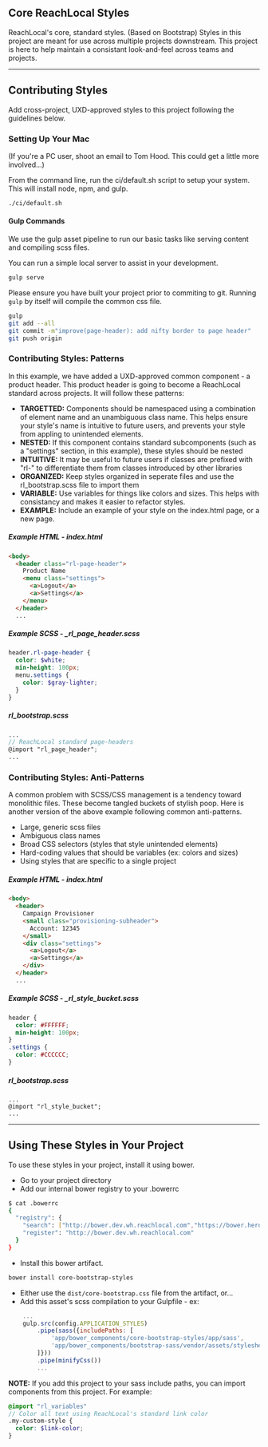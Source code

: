## Core ReachLocal Styles
ReachLocal's core, standard styles.  (Based on Bootstrap)  Styles in this project are meant for use across multiple projects downstream.  This project is here to help maintain a consistant look-and-feel across teams and projects.

_________

## Contributing Styles
Add cross-project, UXD-approved styles to this project following the guidelines below.

### Setting Up Your Mac
(If you're a PC user, shoot an email to Tom Hood.  This could get a little more involved...)

From the command line, run the ci/default.sh script to setup your system.  This will install node, npm, and gulp.

```bash
./ci/default.sh
```

#### Gulp Commands
We use the gulp asset pipeline to run our basic tasks like serving content and compiling scss files.

You can run a simple local server to assist in your development.
```bash
gulp serve
```

Please ensure you have built your project prior to commiting to git.  Running `gulp` by itself will compile the common css file.
```bash
gulp
git add --all
git commit -m"improve(page-header): add nifty border to page header"
git push origin
```

### Contributing Styles: Patterns
In this example, we have added a UXD-approved common component - a product header.  This product header is going to become a ReachLocal standard across projects.  It will follow these patterns:

* **TARGETTED:** Components should be namespaced using a combination of element name and an unambiguous class name.  This helps ensure your style's name is intuitive to future users, and prevents your style from appling to unintended elements.
* **NESTED:** If this component contains standard subcomponents (such as a "settings" section, in this example), these styles should be nested
* **INTUITIVE:** It may be useful to future users if classes are prefixed with "rl-" to differentiate them from classes introduced by other libraries
* **ORGANIZED:** Keep styles organized in seperate files and use the rl_bootstrap.scss file to import them
* **VARIABLE:** Use variables for things like colors and sizes.  This helps with consistancy and makes it easier to refactor styles.
* **EXAMPLE:** Include an example of your style on the index.html page, or a new page.

##### Example HTML - index.html
```html
<body>
  <header class="rl-page-header">
    Product Name
    <menu class="settings">
      <a>Logout</a>
      <a>Settings</a>
    </menu>
  </header>
  ...
```

##### Example SCSS - _rl_page_header.scss
```scss
header.rl-page-header {
  color: $white;
  min-height: 100px;
  menu.settings {
    color: $gray-lighter;
  }
}
```

##### rl_bootstrap.scss
```scss
...
// ReachLocal standard page-headers
@import "rl_page_header";
...
```

### Contributing Styles: Anti-Patterns
A common problem with SCSS/CSS management is a tendency toward monolithic files.  These become tangled buckets of stylish poop.  Here is another version of the above example following common anti-patterns.

* Large, generic scss files
* Ambiguous class names
* Broad CSS selectors (styles that style unintended elements)
* Hard-coding values that should be variables (ex: colors and sizes)
* Using styles that are specific to a single project

##### Example HTML - index.html
```html
<body>
  <header>
    Campaign Provisioner
    <small class="provisioning-subheader">
      Account: 12345
    </small>
    <div class="settings">
      <a>Logout</a>
      <a>Settings</a>
    </div>
  </header>
  ...
```

##### Example SCSS - _rl_style_bucket.scss
```scss
header {
  color: #FFFFFF;
  min-height: 100px;
}
.settings {
  color: #CCCCCC;
}

```
##### rl_bootstrap.scss
```
...
@import "rl_style_bucket";
...
```

_________

## Using These Styles in Your Project
To use these styles in your project, install it using bower.

* Go to your project directory
* Add our internal bower registry to your .bowerrc

```bash
$ cat .bowerrc
{
  "registry": {
    "search": ["http://bower.dev.wh.reachlocal.com","https://bower.herokuapp.com"],
    "register": "http://bower.dev.wh.reachlocal.com"
  }
}
```

* Install this bower artifact.

```bash
bower install core-bootstrap-styles
```

* Either use the `dist/core-bootstrap.css` file from the artifact, or...
* Add this asset's scss compilation to your Gulpfile - ex:

```js
    ...
    gulp.src(config.APPLICATION_STYLES)
        .pipe(sass({includePaths: [
            'app/bower_components/core-bootstrap-styles/app/sass',
            'app/bower_components/bootstrap-sass/vendor/assets/stylesheets/bootstrap'
        ]}))
        .pipe(minifyCss())
        ...
```

**NOTE:** If you add this project to your sass include paths, you can import components from this project.  For example:

```scss
@import "rl_variables"
// Color all text using ReachLocal's standard link color
.my-custom-style {
  color: $link-color;
}
```
